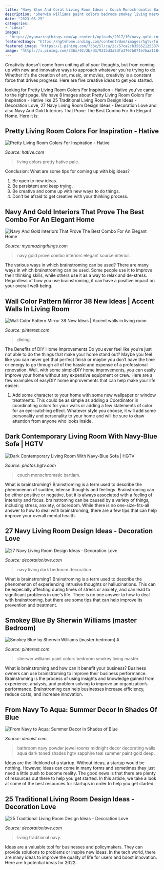 ```yaml
---
title: "Navy Blue And Coral Living Room Ideas : Couch Monochromatic Bartlam"
description: "Sherwin williams paint colors bedroom smokey living master"
date: "2023-05-25"
categories:
- "ideas"
images:
- "https://myamazingthings.com/wp-content/uploads/2017/10/navy-gold-interior-9.jpg"
featuredImage: "https://hgtvhome.sndimg.com/content/dam/images/hgtv/fullset/2015/8/4/0/Kelly-Sutton-Design_Passion-Pool-Table_13.jpg.rend.hgtvcom.616.411.suffix/1438710618516.jpeg"
featured_image: "https://i.pinimg.com/736x/57/ca/2c/57ca2cb3565212553740eb29bb26be2c.jpg"
image: "https://i.pinimg.com/736x/92/2b/d3/922bd3a8dfa3707b07fe7baa1184e36d.jpg"
---
```



Creativity doesn't come from uniting all of your thoughts, but from coming up with new and innovative ways to approach whatever you're trying to do. Whether it's the creation of art, music, or movies, creativity is a constant force that drives progress. Here are five creative ideas to get you started.

	

		
looking for Pretty Living Room Colors For Inspiration - Hative you've came to the right page. We have 8 Images about Pretty Living Room Colors For Inspiration - Hative like 25 Traditional Living Room Design Ideas - Decoration Love, 27 Navy Living Room Design Ideas - Decoration Love and also Navy And Gold Interiors That Prove The Best Combo For An Elegant Home. Here it is:
		
    
## Pretty Living Room Colors For Inspiration - Hative

<img loading=lazy src="https://hative.com/wp-content/uploads/2016/03/living-room-colors/60-living-room-colors.jpg" onerror="this.onerror=null;this.src='https://tse4.mm.bing.net/th?id=OIP.DNKDH-Y_1hnlJqmNgTWvEwHaJ4&amp;pid=15.1';" alt="Pretty Living Room Colors For Inspiration - Hative">

_Source: hative.com_

>living colors pretty hative pale. 

	

Conclusion: What are some tips for coming up with big ideas?
1. Be open to new ideas.
2. Be persistent and keep trying.
3. Be creative and come up with new ways to do things.
4. Don't be afraid to get creative with your thinking process.

    
## Navy And Gold Interiors That Prove The Best Combo For An Elegant Home

<img loading=lazy src="https://myamazingthings.com/wp-content/uploads/2017/10/navy-gold-interior-9.jpg" onerror="this.onerror=null;this.src='https://tse4.mm.bing.net/th?id=OIP.pdUGIMR6qR0df3z-8HHOHgHaFi&amp;pid=15.1';" alt="Navy And Gold Interiors That Prove The Best Combo For An Elegant Home">

_Source: myamazingthings.com_

>navy gold prove combo interiors elegant source interior. 

	

The various ways in which brainstroming can be used?
There are many ways in which brainstroming can be used. Some people use it to improve their thinking skills, while others use it as a way to relax and de-stress. Regardless of how you use brainstroming, it can have a positive impact on your overall well-being.

    
## Wall Color Pattern Mirror 38 New Ideas | Accent Walls In Living Room

<img loading=lazy src="https://i.pinimg.com/736x/57/ca/2c/57ca2cb3565212553740eb29bb26be2c.jpg" onerror="this.onerror=null;this.src='https://tse3.mm.bing.net/th?id=OIP.gNBrrMocY0Yn6-ncwVkpawAAAA&amp;pid=15.1';" alt="Wall Color Pattern Mirror 38 New Ideas | Accent walls in living room">

_Source: pinterest.com_

>dining. 

	

The Benefits of DIY Home Improvements
Do you ever feel like you’re just not able to do the things that make your home stand out? Maybe you feel like you can never get that perfect finish or maybe you don’t have the time or energy to go through all of the hassle and expense of a professional renovation. Well, with some simpleDIY home improvements, you can easily improve your home without any expensive equipment or crew. Here are a few examples of easyDIY home improvements that can help make your life easier: 
1. Add some character to your home with some new wallpaper or window treatments. This could be as simple as adding a Coordinator in coordinating colors for your walls or adding a few statements of color for an eye-catching effect. Whatever style you choose, it will add some personality and personality to your home and will be sure to draw attention from anyone who looks inside.

    
## Dark Contemporary Living Room With Navy-Blue Sofa | HGTV

<img loading=lazy src="https://hgtvhome.sndimg.com/content/dam/images/hgtv/fullset/2015/8/4/0/Kelly-Sutton-Design_Passion-Pool-Table_13.jpg.rend.hgtvcom.616.411.suffix/1438710618516.jpeg" onerror="this.onerror=null;this.src='https://tse3.mm.bing.net/th?id=OIP.nEqhC0aJxBWij5hPO_YwYgHaE9&amp;pid=15.1';" alt="Dark Contemporary Living Room With Navy-Blue Sofa | HGTV">

_Source: photos.hgtv.com_

>couch monochromatic bartlam. 

	

What is brainstroming?
Brainstroming is a term used to describe the phenomenon of sudden, intense thoughts and feelings. Brainstroming can be either positive or negative, but it is always associated with a feeling of intensity and focus. brainstroming can be caused by a variety of things, including stress, anxiety, or boredom. While there is no one-size-fits-all answer to how to deal with brainstroming, there are a few tips that can help improve your overall mental health.

    
## 27 Navy Living Room Design Ideas - Decoration Love

<img loading=lazy src="http://www.decorationlove.com/wp-content/uploads/2016/09/Dark-Blue-Bedroom-Color.jpg" onerror="this.onerror=null;this.src='https://tse3.mm.bing.net/th?id=OIP.H9s5xXde5TQx9n259nR-TAHaJ6&amp;pid=15.1';" alt="27 Navy Living Room Design Ideas - Decoration Love">

_Source: decorationlove.com_

>navy living dark bedroom decoration. 

	

What is brainstroming?
Brainstroming is a term used to describe the phenomenon of experiencing intrusive thoughts or hallucinations. This can be especially affecting during times of stress or anxiety, and can lead to significant problems in one's life. There is no one answer to how to deal with brainstroming, but there are some tips that can help improve its prevention and treatment.

    
## Smokey Blue By Sherwin Williams (master Bedroom) #

<img loading=lazy src="https://i.pinimg.com/736x/92/2b/d3/922bd3a8dfa3707b07fe7baa1184e36d.jpg" onerror="this.onerror=null;this.src='https://tse4.mm.bing.net/th?id=OIP.6ewV-bwl_mK3nsA8yBaDkQHaJ3&amp;pid=15.1';" alt="Smokey Blue by Sherwin Williams (master bedroom) #">

_Source: pinterest.com_

>sherwin williams paint colors bedroom smokey living master. 

	

What is brainstroming and how can it benefit your business?
Business owners can use brainstroming to improve their business performance. Brainstroming is the process of using insights and knowledge gained from experience, analysis, and problem solving to improve an organization’s performance. Brainstroming can help businesses increase efficiency, reduce costs, and increase innovation.

    
## From Navy To Aqua: Summer Decor In Shades Of Blue

<img loading=lazy src="http://cdn.decoist.com/wp-content/uploads/2012/06/sapphire-blue-bathroom.jpg" onerror="this.onerror=null;this.src='https://tse4.mm.bing.net/th?id=OIP.ZRj16zHsqeqf-GaYq1paCAHaLH&amp;pid=15.1';" alt="From Navy to Aqua: Summer Decor in Shades of Blue">

_Source: decoist.com_

>bathroom navy powder jewel rooms midnight decor decorating walls aqua dark toned shades hgtv sapphire teal summer paint gold deep. 

	

Ideas are the lifeblood of a startup. Without ideas, a startup would be nothing. However, ideas can come in many forms and sometimes they just need a little push to become reality. The good news is that there are plenty of resources out there to help you get started. In this article, we take a look at some of the best resources for startups in order to help you get started.

    
## 25 Traditional Living Room Design Ideas - Decoration Love

<img loading=lazy src="http://www.decorationlove.com/wp-content/uploads/2016/04/Navy-Blue-and-White-Traditional-Living-Room-Design.jpg" onerror="this.onerror=null;this.src='https://tse2.mm.bing.net/th?id=OIP.KiDHUJQOhBpAIx50kLejJAHaKv&amp;pid=15.1';" alt="25 Traditional Living Room Design Ideas - Decoration Love">

_Source: decorationlove.com_

>living traditional navy. 

	

Ideas are a valuable tool for businesses and policymakers. They can provide solutions to problems or inspire new ideas. In the tech world, there are many ideas to improve the quality of life for users and boost innovation. Here are 5 potential ideas for 2022: 

